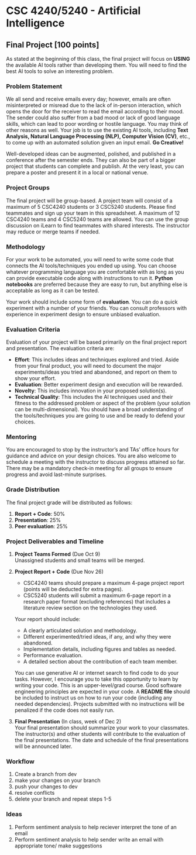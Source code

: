 # CSC 4240/5240 - Artificial Intelligence  
## Final Project [100 points]

As stated at the beginning of this class, the final project will focus on **USING** the available AI tools rather than developing them. You will need to find the best AI tools to solve an interesting problem.

### Problem Statement
We all send and receive emails every day; however, emails are often misinterpreted or misread due to the lack of in-person interaction, which opens the door for the receiver to read the email according to their mood. The sender could also suffer from a bad mood or lack of good language skills, which can lead to poor wording or hostile language. You may think of other reasons as well. Your job is to use the existing AI tools, including **Text Analysis, Natural Language Processing (NLP), Computer Vision (CV)**, etc., to come up with an automated solution given an input email. **Go Creative!**

Well-developed ideas can be augmented, polished, and published in a conference after the semester ends. They can also be part of a bigger project that students can complete and publish. At the very least, you can prepare a poster and present it in a local or national venue.

### Project Groups
The final project will be group-based. A project team will consist of a maximum of 5 CSC4240 students or 3 CSC5240 students. Please find teammates and sign up your team in this spreadsheet. A maximum of 12 CSC4240 teams and 4 CSC5240 teams are allowed. You can use the group discussion on iLearn to find teammates with shared interests. The instructor may reduce or merge teams if needed.

### Methodology
For your work to be automated, you will need to write some code that connects the AI tools/techniques you ended up using. You can choose whatever programming language you are comfortable with as long as you can provide executable code along with instructions to run it. **Python notebooks** are preferred because they are easy to run, but anything else is acceptable as long as it can be tested.

Your work should include some form of **evaluation**. You can do a quick experiment with a number of your friends. You can consult professors with experience in experiment design to ensure unbiased evaluation.

### Evaluation Criteria
Evaluation of your project will be based primarily on the final project report and presentation. The evaluation criteria are:

- **Effort**: This includes ideas and techniques explored and tried. Aside from your final product, you will need to document the major experiments/ideas you tried and abandoned, and report on them to show your effort.
- **Evaluation**: Better experiment design and execution will be rewarded.
- **Novelty**: This includes innovation in your proposed solution(s).
- **Technical Quality**: This includes the AI techniques used and their fitness to the addressed problem or aspect of the problem (your solution can be multi-dimensional). You should have a broad understanding of the tools/techniques you are going to use and be ready to defend your choices.

### Mentoring
You are encouraged to stop by the instructor’s and TAs’ office hours for guidance and advice on your design choices. You are also welcome to schedule a meeting with the instructor to discuss progress attained so far. There may be a mandatory check-in meeting for all groups to ensure progress and avoid last-minute surprises.

### Grade Distribution
The final project grade will be distributed as follows:
1. **Report + Code**: 50%
2. **Presentation**: 25%
3. **Peer evaluation**: 25%

### Project Deliverables and Timeline
1. **Project Teams Formed** (Due Oct 9)  
   Unassigned students and small teams will be merged.

2. **Project Report + Code** (Due Nov 26)  
   - CSC4240 teams should prepare a maximum 4-page project report (points will be deducted for extra pages).  
   - CSC5240 students will submit a maximum 6-page report in a research paper format (excluding references) that includes a literature review section on the technologies they used.

   Your report should include:
   - A clearly articulated solution and methodology.
   - Different experimented/tried ideas, if any, and why they were abandoned.
   - Implementation details, including figures and tables as needed.
   - Performance evaluation.
   - A detailed section about the contribution of each team member.

   You can use generative AI or internet search to find code to do your tasks. However, I encourage you to take this opportunity to learn by writing your code. This is an upper-level/grad course. Good software engineering principles are expected in your code. A **README file** should be included to instruct us on how to run your code (including any needed dependencies). Projects submitted with no instructions will be penalized if the code does not easily run.

3. **Final Presentation** (In class, week of Dec 2)  
   Your final presentation should summarize your work to your classmates. The instructor(s) and other students will contribute to the evaluation of the final presentations. The date and schedule of the final presentations will be announced later.

### Workflow
1. Create a branch from dev
2. make your changes on your branch
3. push your changes to dev
4. resolve conflicts
5. delete your branch and repeat steps 1-5

### Ideas
1. Perform sentiment analysis to help reciever interpret the tone of an email
2. Perform sentiment analysis to help sender write an email with appropriate tone/ make suggestions
